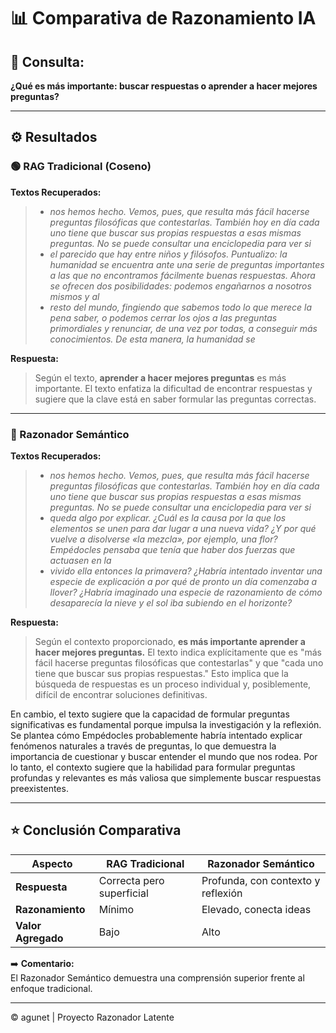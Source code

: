 # 📊 Comparativa de Razonamiento IA

## 🔹 Consulta:
**¿Qué es más importante: buscar respuestas o aprender a hacer mejores preguntas?**

---

## ⚙️ Resultados

### 🟢 RAG Tradicional (Coseno)
**Textos Recuperados:**
> - *nos hemos hecho.
Vemos, pues, que resulta más fácil hacerse preguntas filosóficas que
contestarlas.
También hoy en día cada uno tiene que buscar sus propias respuestas a
esas mismas preguntas.  No se puede consultar una enciclopedia para ver si*
> - *el parecido que hay entre niños y filósofos.
Puntualizo: la humanidad se encuentra ante una serie de preguntas
importantes a las que no encontramos fácilmente buenas respuestas. Ahora
se ofrecen dos posibilidades: podemos engañarnos a nosotros mismos y al*
> - *resto del mundo, fingiendo que sabemos todo lo que merece la pena saber, o
podemos cerrar los ojos a las preguntas primordiales y renunciar, de una vez
por todas, a conseguir más conocimientos. De esta manera, la humanidad se*

**Respuesta:**
> Según el texto, **aprender a hacer mejores preguntas** es más importante. El texto enfatiza la dificultad de encontrar respuestas y sugiere que la clave está en saber formular las preguntas correctas.

---

### 🚀 Razonador Semántico
**Textos Recuperados:**
> - *nos hemos hecho.
Vemos, pues, que resulta más fácil hacerse preguntas filosóficas que
contestarlas.
También hoy en día cada uno tiene que buscar sus propias respuestas a
esas mismas preguntas.  No se puede consultar una enciclopedia para ver si*
> - *queda algo por explicar. ¿Cuál es la causa por la que los elementos se unen
para dar lugar a una nueva vida? ¿Y por qué vuelve a disolverse «la mezcla»,
por ejemplo, una flor?
Empédocles pensaba que tenía que haber dos fuerzas que actuasen en la*
> - *vivido ella entonces la primavera?
¿Habría intentado inventar una especie de explicación a  por qué de pronto un día
comenzaba a llover? ¿Habría imaginado una especie de razonamiento de cómo
desaparecía la nieve y el sol iba subiendo en el horizonte?*

**Respuesta:**
> Según el contexto proporcionado, **es más importante aprender a hacer mejores preguntas.** El texto indica explícitamente que es "más fácil hacerse preguntas filosóficas que contestarlas" y que "cada uno tiene que buscar sus propias respuestas." Esto implica que la búsqueda de respuestas es un proceso individual y, posiblemente, difícil de encontrar soluciones definitivas.

En cambio, el texto sugiere que la capacidad de formular preguntas significativas es fundamental porque impulsa la investigación y la reflexión.  Se plantea cómo Empédocles probablemente habría intentado explicar fenómenos naturales a través de preguntas, lo que demuestra la importancia de cuestionar y buscar entender el mundo que nos rodea.  Por lo tanto, el contexto sugiere que la habilidad para formular preguntas profundas y relevantes es más valiosa que simplemente buscar respuestas preexistentes.

---

## ⭐ Conclusión Comparativa

| Aspecto            | RAG Tradicional            | Razonador Semántico                    |
|--------------------|----------------------------|-----------------------------------------|
| **Respuesta**      | Correcta pero superficial  | Profunda, con contexto y reflexión      |
| **Razonamiento**   | Mínimo                     | Elevado, conecta ideas                  |
| **Valor Agregado** | Bajo                       | Alto                                    |

➡️ **Comentario:**  
El Razonador Semántico demuestra una comprensión superior frente al enfoque tradicional.

---

© agunet | Proyecto Razonador Latente
